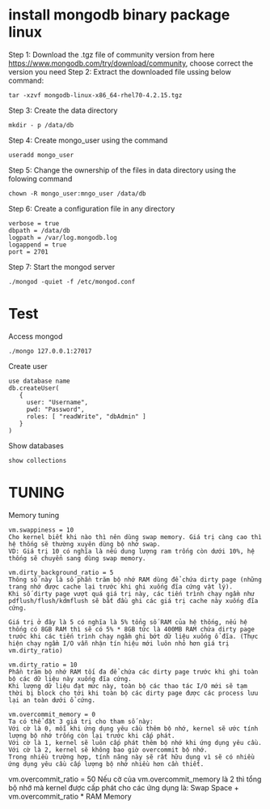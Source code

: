 # install mongodb binary package linux
Step 1: Download the .tgz file of community version from here https://www.mongodb.com/try/download/community, choose correct the version you need
Step 2: Extract the downloaded file ussing below command:
```
tar -xzvf mongodb-linux-x86_64-rhel70-4.2.15.tgz
```
Step 3: Create the data directory 
``` 
mkdir - p /data/db
```
Step 4: Create mongo_user using the command
```
useradd mongo_user
```
Step 5: Change the ownership of the files in data directory using the folowing command
```
chown -R mongo_user:mngo_user /data/db
```
Step 6: Create a configuration file in any directory
```
verbose = true
dbpath = /data/db
logpath = /var/log.mongodb.log
logappend = true
port = 2701
```
Step 7: Start the mongod server
```
./mongod -quiet -f /etc/mongod.conf
```
# Test
Access mongod 
```
./mongo 127.0.0.1:27017
```
Create user
```
use database name
db.createUser(
   {
     user: "Username",
     pwd: "Password",
     roles: [ "readWrite", "dbAdmin" ]
   }
)
```
Show databases
```
show collections
```
# TUNING
Memory tuning
```
vm.swappiness = 10
Cho kernel biết khi nào thì nên dùng swap memory. Giá trị càng cao thì hệ thống sẽ thường xuyên dùng bộ nhớ swap.
VD: Giá trị 10 có nghĩa là nếu dung lượng ram trống còn dưới 10%, hệ thống sẽ chuyển sang dùng swap memory.
```
```
vm.dirty_background_ratio = 5
Thông số này là số phần trăm bộ nhớ RAM dùng để chứa dirty page (những trang nhớ được cache lại trước khi ghi xuống đĩa cứng vật lý).
Khi số dirty page vượt quá giá trị này, các tiến trình chạy ngầm như pdflush/flush/kdmflush sẽ bắt đầu ghi các giá trị cache này xuống đĩa cứng.

Giá trị ở đây là 5 có nghĩa là 5% tổng số RAM của hệ thống, nếu hệ thống có 8GB RAM thì sẽ có 5% * 8GB tức là 400MB RAM chứa dirty page trước khi các tiến trình chạy ngầm ghi bớt dữ liệu xuống ổ đĩa. (Thực hiện chạy ngầm I/O vẫn nhận tín hiệu mới luôn nhỏ hơn giá trị vm.dirty_ratio)
```
```
vm.dirty_ratio = 10
Phần trăm bộ nhớ RAM tối đa để chứa các dirty page trước khi ghi toàn bộ các dữ liệu này xuống đĩa cứng.
Khi lượng dữ liệu đạt mức này, toàn bộ các thao tác I/O mới sẽ tạm thời bị block cho tới khi toàn bộ các dirty page được các process lưu lại an toàn dưới ổ cứng.
```
```
vm.overcommit_memory = 0
Ta có thể đặt 3 giá trị cho tham số này:
Với cờ là 0, mỗi khi ứng dụng yêu cầu thêm bộ nhớ, kernel sẽ ước tính lượng bộ nhớ trống còn lại trước khi cấp phát.
Với cờ là 1, kernel sẽ luôn cấp phát thêm bộ nhớ khi ứng dụng yêu cầu.
Với cờ là 2, kernel sẽ không bao giờ overcommit bộ nhớ.
Trong nhiều trường hợp, tính năng này sẽ rất hữu dụng vì sẽ có nhiều ứng dụng yêu cầu cấp lượng bộ nhớ nhiều hơn cần thiết.
```
vm.overcommit_ratio = 50
Nếu cờ của vm.overcommit_memory là 2 thì tổng bộ nhớ mà kernel được cấp phát cho các ứng dụng là: Swap Space + vm.overcommit_ratio * RAM Memory
```

